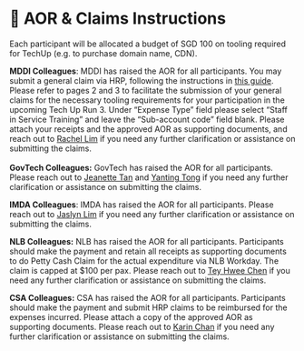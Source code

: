 # 📨 AOR  & Claims Instructions

Each participant will be allocated a budget of SGD 100 on tooling required for TechUp (e.g. to purchase domain name, CDN).

**MDDI Colleagues**: MDDI has raised the AOR for all participants. You may submit a general claim via HRP, following the instructions in [this guide](https://drive.google.com/file/d/1iL1m5CJdOsVIQGONw\_76Zx9cwYTJEBIL/view?usp=sharing). Please refer to pages 2 and 3 to facilitate the submission of your general claims for the necessary tooling requirements for your participation in the upcoming Tech Up Run 3. Under “Expense Type” field please select “Staff in Service Training” and leave the “Sub-account code” field blank. Please attach your receipts and the approved AOR as supporting documents, and reach out to [Rachel Lim](mailto:rachel\_cy\_lim@mddi.gov.sg) if you need any further clarification or assistance on submitting the claims.\
\
**GovTech Colleagues:** GovTech has raised the AOR for all participants. Please reach out to [Jeanette Tan](mailto:jeanette\_tan@tech.gov.sg) and [Yanting Tong](mailto:tong\_yanting@tech.gov.sg) if you need any further clarification or assistance on submitting the claims.

**IMDA Colleagues**: IMDA has raised the AOR for all participants. Please reach out to [Jaslyn Lim](mailto:jaslyn\_lim@imda.gov.sg) if you need any further clarification or assistance on submitting the claims.

**NLB Colleagues:** NLB has raised the AOR for all participants. Participants should make the payment and retain all receipts as supporting documents to do Petty Cash Claim for the actual expenditure via NLB Workday. The claim is capped at $100 per pax. Please reach out to [Tey Hwee Chen](mailto:tey\_hwee\_chen@nlb.gov.sg) if you need any further clarification or assistance on submitting the claims.

**CSA Colleagues:** CSA has raised the AOR for all participants. Participants should make the payment and submit HRP claims to be reimbursed for the expenses incurred. Please attach a copy of the approved AOR as supporting documents. Please reach out to [Karin Chan](mailto:karin\_chan@csa.gov.sg) if you need any further clarification or assistance on submitting the claims.

